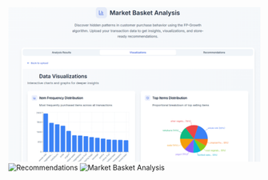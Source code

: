 ![Visual Analysis](Market-Basket-Analysis/assets/visual.png)
![Recommendations](Market-Basket-Analysisassets/recommend.png)
![Market Basket Analysis](Market-Basket-Analysisassets/mba.png)